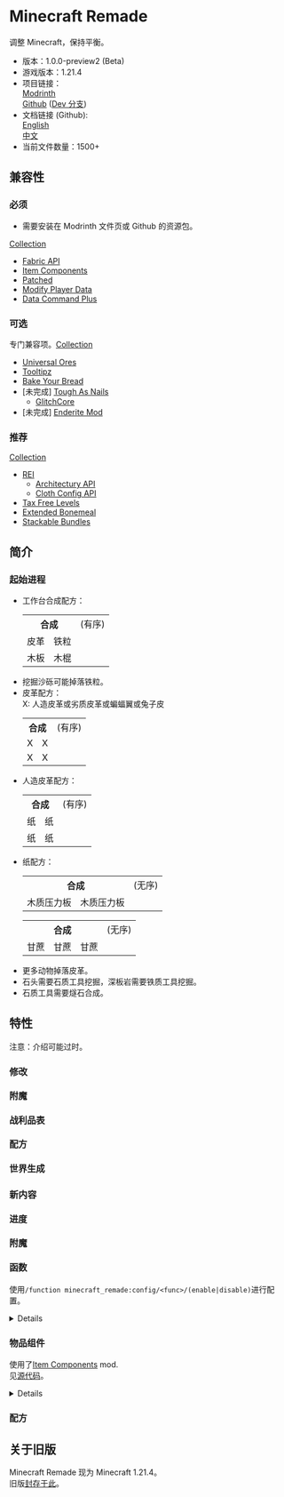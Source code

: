 # Minecraft Remade

调整 Minecraft，保持平衡。

- 版本：1.0.0-preview2 (Beta)
- 游戏版本：1.21.4
- 项目链接：  
  [Modrinth](https://modrinth.com/datapack/minecraft_remade)  
  [Github](https://github.com/Minecrafthyr/minecraft_remade) ([Dev 分支](https://github.com/Minecrafthyr/minecraft_remade/tree/dev))
- 文档链接 (Github):  
  [English](https://github.com/Minecrafthyr/minecraft_remade/tree/main/Readme.md)  
  [中文](https://github.com/Minecrafthyr/minecraft_remade/tree/main/Readme/中文.md)
- 当前文件数量：1500+

## 兼容性

### 必须

- 需要安装在 Modrinth 文件页或 Github 的资源包。

[Collection](https://modrinth.com/collection/vv2GYBKe)

- [Fabric API](https://www.modrinth.com/mod/P7dR8mSH)
- [Item Components](https://www.modrinth.com/mod/wOl8aLro)
- [Patched](https://www.modrinth.com/mod/IBlGrJtC)
- [Modify Player Data](https://modrinth.com/mod/e706DYY5)
- [Data Command Plus](https://modrinth.com/mod/RDzf0iuC)

### 可选

专门兼容项。[Collection](https://modrinth.com/collection/OomzyzBT)

- [Universal Ores](https://modrinth.com/mod/68kWHuUF)
- [Tooltipz](https://modrinth.com/mod/6FNv53gc)
- [Bake Your Bread](https://modrinth.com/mod/6FNv53gc/4cgX9zXl)
- \[未完成\] [Tough As Nails](https://modrinth.com/mod/ge1sOdFH)
  - [GlitchCore](https://modrinth.com/mod/s3dmwKy5)
- \[未完成\] [Enderite Mod](https://modrinth.com/mod/6lvRWqbA)

### 推荐

[Collection](https://modrinth.com/collection/xnfbeiAU)

- [REI](https://modrinth.com/mod/nfn13YXA)
  - [Architectury API](https://modrinth.com/mod/lhGA9TYQ)
  - [Cloth Config API](https://modrinth.com/mod/9s6osm5g)
- [Tax Free Levels](https://modrinth.com/mod/jCBrrLTs)
- [Extended Bonemeal](https://modrinth.com/mod/bHkCoxMs)
- [Stackable Bundles](https://modrinth.com/mod/Hs0QCDz6)

## 简介

### 起始进程

- 工作台合成配方：
  <table>
    <tr> <th colspan=99>合成 <td>(有序)
    <tr> <td>皮革 <td>铁粒
    <tr> <td>木板 <td>木棍
  </table>
- 挖掘沙砾可能掉落铁粒。
- 皮革配方：  
  X: 人造皮革或劣质皮革或蝙蝠翼或兔子皮
  <table>
    <tr> <th colspan=99>合成 <td>(有序)
    <tr> <td>X <td>X
    <tr> <td>X <td>X
  </table>
- 人造皮革配方：
  <table>
    <tr> <th colspan=99>合成 <td>(有序)
    <tr> <td>纸 <td>纸
    <tr> <td>纸 <td>纸
  </table>
- 纸配方：
  <table>
    <tr> <th colspan=99>合成 <td>(无序)
    <tr> <td>木质压力板 <td>木质压力板
  </table>
  <table>
    <tr> <th colspan=99>合成 <td>(无序)
    <tr> <td>甘蔗 <td>甘蔗 <td>甘蔗
  </table>
- 更多动物掉落皮革。
- 石头需要石质工具挖掘，深板岩需要铁质工具挖掘。
- 石质工具需要燧石合成。

## 特性

注意：介绍可能过时。

### 修改

#### <span style="font-size:16px;">附魔</span>

#### <span style="font-size:16px;">战利品表</span>

#### <span style="font-size:16px;">配方</span>

#### <span style="font-size:16px;">世界生成</span>

### 新内容

#### <span style="font-size:16px;">进度</span>

#### <span style="font-size:16px;">附魔</span>

#### <span style="font-size:16px;">函数</span>

使用`/function minecraft_remade:config/<func>/(enable|disable)`进行配置。

<details>

- 攻击冷却：一些伤害类型（玩家攻击、生物攻击等）现在无视冷却时间，所以这里有一个针对玩家和史莱姆的额外攻击冷却。
- 火箭：落地时，点燃的箭会在方块上点火。
- 雪球融化：燃烧的雪球会被清除。
- 土径加速：土径上的生物+10%移动速度。
- 光灵箭发光：实体光灵箭现在始终发光。
- 鞘翅缓降：装备鞘翅给予你缓降效果。
- 切石机伤害：切石机伤害生物。
- 再生：修改了玩家自然生命恢复。生命恢复时间随难度倍增（秒）
  <table>
    <tr> <th>饱食度 <th>18 <th>12 <th>6
    <tr> <th>和平   <td>1  <td>2  <td>3
    <tr> <th>简单   <td>2  <td>4  <td>6
    <tr> <th>普通   <td>4  <td>6  <td>12
    <tr> <th>困难   <td>8  <td>16 <td>24
  </table>
- 快速攀爬：在可攀爬方块上按跳跃键（默认：空格）和前/后/左/右键（默认：W/A/S/D）移动更快。
- 食物消耗：食物消耗值不断增加。跳跃消耗更多。
- 安全摔落距离：玩家安全摔落距离属性为 4.0 而非 3.0，潜行再次增加 1 格安全摔落距离。
- 触发器：  
  `/trigger minecraft_remade.back_to_death_location`返回死亡位置。（默认禁用）  
  `/trigger minecraft_remade.get_death_location`获取死亡位置。（默认禁用）  
  `/trigger minecraft_remade.config`在聊天栏展示配置界面。（计划中）  
  `/trigger minecraft_remade.hat`移动 1 个主手物品到头上。  
  `/trigger minecraft_remade.hat.make`将主手物品设置为可佩戴到头上。`/trigger minecraft_remade.hat.unmake`解除功能。  
  `/trigger minecraft_remade.random_teleport`或`/trigger minecraft_remade.rtp`以`(0,0)`点为圆心，半径 10000 方块的随机传送。（默认禁用）  
  `/trigger minecraft_remade.sit`不踩在空气上时坐下。（默认禁用）  
  `/trigger minecraft_remade.surface`传送至当前位置的世界最高点。（默认禁用）  
  `/trigger minecraft_remade.suicide`自杀。（默认禁用）

</details>

### <span style="font-size:16px;">物品组件</span>

使用了[Item Components](https://www.modrinth.com/mod/item-components) mod.  
见[源代码](https://github.com/Minecrafthyr/minecraft_remade/tree/main/data/minecraft_remade/item_conponents)。

<details>

_(默认食用时间为 1.6 秒。)_  
_(目前，食物饱食度或饱和度仍不平衡。)_

</details>

### <span style="font-size:16px;">配方</span>

## 关于旧版

Minecraft Remade 现为 Minecraft 1.21.4。  
旧版[封存于此](https://github.com/Minecrafthyr/mcre)。
